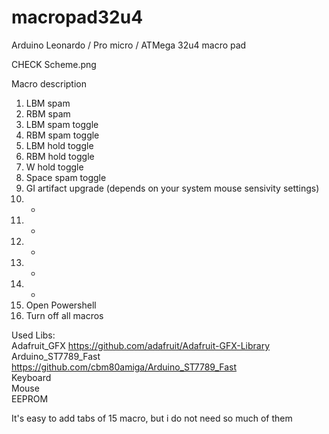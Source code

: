 # macropad32u4
Arduino Leonardo / Pro micro / ATMega 32u4 macro pad

CHECK Scheme.png

Macro description
  1) LBM spam
  2) RBM spam
  3) LBM spam toggle
  4) RBM spam toggle
  5) LBM hold toggle
  6) RBM hold toggle
  7) W hold toggle
  8) Space spam toggle
  9) GI artifact upgrade (depends on your system mouse sensivity settings)
  10) - 
  11) -
  12) -
  13) -
  14) -
  15) Open Powershell
  16) Turn off all macros

Used Libs:</br>
  Adafruit_GFX https://github.com/adafruit/Adafruit-GFX-Library</br>
  Arduino_ST7789_Fast https://github.com/cbm80amiga/Arduino_ST7789_Fast </br>
  Keyboard</br>
  Mouse</br>
  EEPROM
  
It's easy to add tabs of 15 macro, but i do not need so much of them
